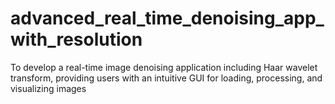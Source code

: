 # advanced_real_time_denoising_app_with_resolution
To develop a real-time image denoising application including Haar wavelet transform, providing users with an intuitive GUI for loading, processing, and visualizing images

